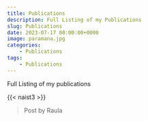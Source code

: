 ```yaml
---
title: Publications
description: Full Listing of my Publications
slug: Publications
date: 2023-07-17 00:00:00+0000
image: paramana.jpg
categories:
    - Publications
tags:
    - Publications
---
```


Full Listing of my publications

{{< naist3 >}}

> Post by Raula
